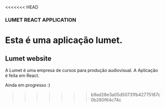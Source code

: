 <<<<<<< HEAD
### LUMET REACT APPLICATION

Esta é uma aplicação lumet.     
=======
## Lumet website

A Lumet é uma empresa de cursos para produção audiovisual. A Aplicação é feita em React. 

Ainda em progresso :)
>>>>>>> b9ad28e3a05d50731fb42775187c0b280f64c74c
